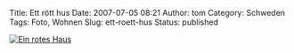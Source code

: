 Title: Ett rött hus
Date: 2007-07-05 08:21
Author: tom
Category: Schweden
Tags: Foto, Wohnen
Slug: ett-roett-hus
Status: published

[![Ein rotes
Haus](http://www.fiket.de/pic/rodhusfalskfarg_s.jpg "Ein rotes Haus")](http://www.fiket.de/pic/rodhusfalskfarg_l.jpg)

